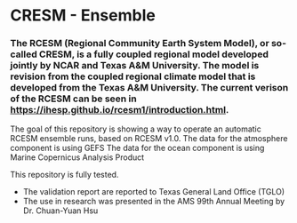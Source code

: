 # CRESM - Ensemble

### The RCESM (Regional Community Earth System Model),  or so-called CRESM, is a fully coupled regional model developed jointly by NCAR and Texas A&M University. The model is revision from the coupled regional climate model that is developed from the Texas A&M University. The current verison of the RCESM can be seen in https://ihesp.github.io/rcesm1/introduction.html. 


The goal of this repository is showing a way to operate an automatic RCESM ensemble runs, based on RCESM v1.0. 
The data for the atmosphere component is using GEFS
The data for the ocean component is using Marine Copernicus Analysis Product


This repository is fully tested. 
- The validation report are reported to Texas General Land Office (TGLO)
- The use in research was presented in the AMS 99th Annual Meeting by Dr. Chuan-Yuan Hsu

